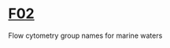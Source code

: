 # [F02](https://vocab.nerc.ac.uk/collection/F02/current/)
Flow cytometry group names for marine waters
